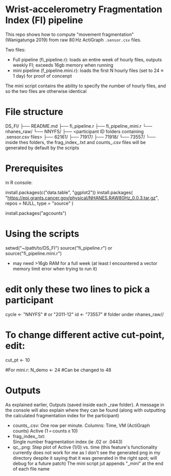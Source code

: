 # Wrist‑accelerometry Fragmentation Index (FI) pipeline #

This repo shows how to compute "movement fragmentation" (Wanigatunga 2019) from raw 80 Hz ActiGraph `.sensor.csv` files.

Two files:
- Full pipeline (fi_pipeline.r): loads an entire week of hourly files, outputs weekly FI; exceeds 16gb memory when running
- mini pipeline (f_pipeline.mini.r): loads the first N hourly files (set to 24 ≈ 1 day) for proof of concenpt

The mini script contains the ability to specify the number of hourly files, and so the two files are otherwise identical

# File structure #

DS_FI/
├── README.md
├── fi_pipeline.r
├── fi_pipeline_mini.r
└── nhanes_raw/
    └── NNYFS/
        ├── <participant ID folders containing .sensor.csv files> 
        ├── 62161/
        ├── 71917/
        ├── 71918/
        └── 73557/
            └── inside thes folders, the frag_index_.txt and counts_.csv files will be generated by default by the scripts
# Prerequisites #

in R console:

install.packages(c("data.table", "ggplot2"))
install.packages(
  "https://epi.grants.cancer.gov/physical/NHANES.RAW80Hz_0.0.3.tar.gz",
  repos = NULL, type = "source"
)

install.packages("agcounts")

# Using the scripts #

setwd("~/path/to/DS_FI")
source("fi_pipeline.r") or source("fi_pipeline.mini.r") 

- may need >16gb RAM for a full week (at least I encountered a vector memory limit error when trying to run it)

# edit only these two lines to pick a participant
cycle <- "NNYFS" # or "2011-12"
id    <- "73557" # folder under nhanes_raw/<cycle>/

# To change different active cut-point, edit:
cut_pt <- 10

#For mini.r:
N_demo <- 24 #Can be changed to 48

# Outputs #

As explained earlier, Outputs (saved inside each <ID>_raw folder). A message in the console will also explain where they can be found (along with outputting the calculated fragmentation index for the participant)

- counts_<ID>.csv: 
    One row per minute. 
    Columns: Time, VM (ActiGraph counts) 
    Active (1 = counts ≥ 10)
- frag_index_<ID>.txt:	
    Single number fragmentation index (ie .02 or .0443)
- qc_<ID>.png:
    Step plot of Active (1/0) vs. time
    (this feature's functionality currently does not work for me as I don't see the generated png in my directory despite it saying that it was generated in the right spot; will debug for a future patch)
The mini script jut appends "_mini" at the end of each file name